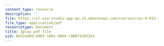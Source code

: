 ```yaml
---
content_type: resource
description: ''
file: https://ol-ocw-studio-app-qa.s3.amazonaws.com/courses/res-6-012-introduction-to-probability-spring-2018/6b52ed8d6905188a98b4c989f12852e2_hJjiCrdsNV8.pdf
file_type: application/pdf
resourcetype: Document
title: 3play pdf file
uid: 6b52ed8d-6905-188a-98b4-c989f12852e2
---
```

